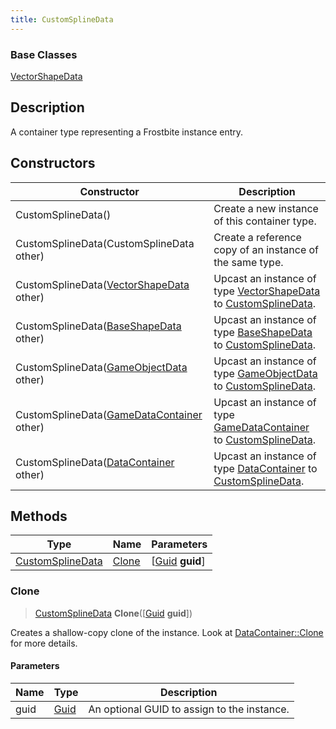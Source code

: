 ```yaml
---
title: CustomSplineData
---
```

### Base Classes

[VectorShapeData](/vext/ref/fb/vectorshapedata/)

## Description

A container type representing a Frostbite instance entry.

## Constructors

| Constructor                                                                 | Description                                                                                                             |
| --------------------------------------------------------------------------- | ----------------------------------------------------------------------------------------------------------------------- |
| CustomSplineData()                                                          | Create a new instance of this container type.                                                                           |
| CustomSplineData(CustomSplineData other)                                    | Create a reference copy of an instance of the same type.                                                                |
| CustomSplineData([VectorShapeData](/vext/ref/fb/vectorshapedata/) other)                  | Upcast an instance of type [VectorShapeData](/vext/ref/fb/vectorshapedata/) to [CustomSplineData](/vext/ref/fb/customsplinedata/).                  |
| CustomSplineData([BaseShapeData](/vext/ref/fb/baseshapedata/) other)                      | Upcast an instance of type [BaseShapeData](/vext/ref/fb/baseshapedata/) to [CustomSplineData](/vext/ref/fb/customsplinedata/).                      |
| CustomSplineData([GameObjectData](/vext/ref/fb/gameobjectdata/) other)                    | Upcast an instance of type [GameObjectData](/vext/ref/fb/gameobjectdata/) to [CustomSplineData](/vext/ref/fb/customsplinedata/).                    |
| CustomSplineData([GameDataContainer](/vext/ref/fb/gamedatacontainer/) other)              | Upcast an instance of type [GameDataContainer](/vext/ref/fb/gamedatacontainer/) to [CustomSplineData](/vext/ref/fb/customsplinedata/).              |
| CustomSplineData([DataContainer](/vext/ref/shared/class/datacontainer) other) | Upcast an instance of type [DataContainer](/vext/ref/shared/class/datacontainer) to [CustomSplineData](/vext/ref/fb/customsplinedata/). |

## Methods

| Type                                 | Name            | Parameters                                     |
| ------------------------------------ | --------------- | ---------------------------------------------- |
| [CustomSplineData](/vext/ref/fb/customsplinedata/) | [Clone](#clone) | \[[Guid](/vext/ref/shared/class/guid) **guid**\] |

### Clone

> [CustomSplineData](/vext/ref/fb/customsplinedata/) **Clone**(\[[Guid](/vext/ref/shared/class/guid) **guid**\])

Creates a shallow-copy clone of the instance. Look at [DataContainer::Clone](/vext/ref/shared/class/datacontainer#clone) for more details.

#### Parameters

| Name | Type         | Description                                 |
| ---- | ------------ | ------------------------------------------- |
| guid | [Guid](/vext/ref/shared/class/guid/) | An optional GUID to assign to the instance. |
